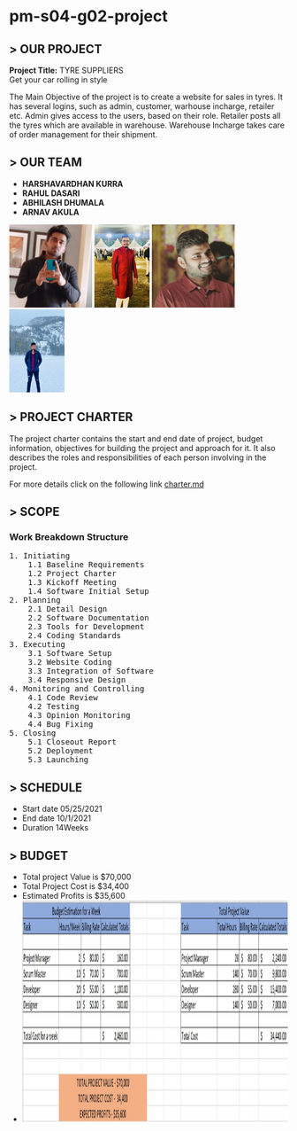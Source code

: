 # pm-s04-g02-project

## > OUR PROJECT
**Project Title:** TYRE SUPPLIERS    <br>
Get your car rolling in style

The Main Objective of the project is to create a website for sales in tyres. It has several logins, such as admin, customer, warhouse incharge, retailer etc. Admin gives access to the users, based on their role. Retailer posts all the tyres which are available in warehouse. Warehouse Incharge takes care of order management for their shipment.

## > OUR TEAM
- **HARSHAVARDHAN KURRA**<br>
- **RAHUL DASARI**<br>
- **ABHILASH DHUMALA**<br>
- **ARNAV AKULA**<br>

<img src="images/harsha_kurra.jpg" alt="harshakurra" width="150" height="150"> <img src="images/rahul_dasari.jpg" alt="rahuldasari" width="100" height="150">  <img src="images/abhilash_dhumala.jpg" alt="abhilashdhumala" width="150" height="150"> <img src="images/arnav_akula.jpeg" alt="arnavakula" width="100" height="150">

## > PROJECT CHARTER

The project charter contains the start and end date of project, budget information, objectives for building the project and approach for it. It also describes the roles and responsibilities of each person involving in the project.

For more details click on the following link
[charter.md](charter.md)

## > SCOPE
### Work Breakdown Structure
<pre>
1. Initiating
    1.1 Baseline Requirements
    1.2 Project Charter
    1.3 Kickoff Meeting
    1.4 Software Initial Setup
2. Planning
    2.1 Detail Design
    2.2 Software Documentation
    2.3 Tools for Development
    2.4 Coding Standards
3. Executing
    3.1 Software Setup
    3.2 Website Coding
    3.3 Integration of Software
    3.4 Responsive Design
4. Monitoring and Controlling
    4.1 Code Review
    4.2 Testing
    4.3 Opinion Monitoring 
    4.4 Bug Fixing
5. Closing
    5.1 Closeout Report
    5.2 Deployment
    5.3 Launching
</pre>

## > SCHEDULE
- Start date 05/25/2021
- End date 10/1/2021
- Duration 14Weeks 

## > BUDGET
- Total project Value is $70,000
- Total Project Cost is $34,400
- Estimated Profits is $35,600
- <img src="images/Budget.jpg" alt="budget" width="800" height="400">
